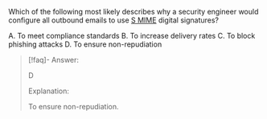 
Which of the following most likely describes why a security engineer would configure all outbound emails to use [S MIME](../../Glossary/S%20MIME.md) digital signatures? 

A. To meet compliance standards 
B. To increase delivery rates 
C. To block phishing attacks 
D. To ensure non-repudiation

> [!faq]- Answer: 
> 
> D 
> 
> Explanation: 
> 
> To ensure non-repudiation.

